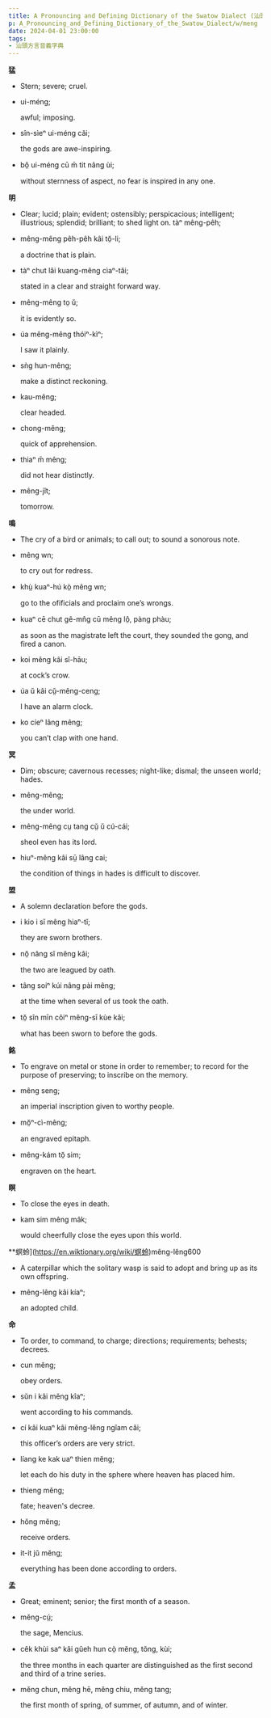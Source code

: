 ```yaml
---
title: A Pronouncing and Defining Dictionary of the Swatow Dialect (汕頭方言音義字典) / meng
p: A_Pronouncing_and_Defining_Dictionary_of_the_Swatow_Dialect/w/meng
date: 2024-04-01 23:00:00
tags: 
- 汕頭方言音義字典
---
```



**猛**
- Stern; severe; cruel.

- ui-méng;

  awful; imposing.

- sîn-sìeⁿ ui-méng căi;

  the gods are awe-inspiring.

- bô̤ ui-méng cū m̄ tit nâng ùi;

  without sternness of aspect, no fear is inspired in any one.

**明**
- Clear; lucid; plain; evident; ostensibly; perspicacious; intelligent; illustrious; splendid; brilliant; to shed light on. tàⁿ mêng-pêh;

- mêng-mêng pêh-pêh kâi tŏ̤-li;

  a doctrine that is plain.

- tàⁿ chut lâi kuang-mêng cìaⁿ-tăi;

  stated in a clear and straight forward way.

- mêng-mêng to̤ ŭ;

  it is evidently so.

- úa mêng-mêng thóiⁿ-kìⁿ;

  I saw it plainly.

- sǹg hun-mêng;

  make a distinct reckoning.

- kau-mêng;

  clear headed.

- chong-mêng;

  quick of apprehension.

- thiaⁿ m̄ mêng;

  did not hear distinctly.

- mêng-jît;

  tomorrow.

**鳴**
- The cry of a bird or animals; to call out; to sound a sonorous note.

- mêng wn;

  to cry out for redress.

- khṳ̀ kuaⁿ-hú kò̤ mêng wn;

  go to the ofificials and proclaim one’s wrongs.

- kuaⁿ cē chut gê-mn̂g cū mêng lô̤, pàng phàu;

  as soon as the magistrate left the court, they sounded the gong, and fired a canon.

- koi mêng kâi sî-hāu;

  at cock’s crow.

- úa ŭ kâi cṳ̆-mêng-ceng;

  I have an alarm clock.

- ko cíeⁿ lâng mêng;

  you can’t clap with one hand.

**冥**
- Dim; obscure; cavernous recesses; night-like; dismal; the unseen world; hades.

- mêng-mêng;

  the under world.

- mêng-mêng cṳ tang cṳ̌ ŭ cú-cái;

  sheol even has its lord.

- hiuⁿ-mêng kâi sṳ̄ lâng cai;

  the condition of things in hades is difficult to discover.

**盟**
- A solemn declaration before the gods.

- i kio i sĭ mêng hiaⁿ-tĭ;

  they are sworn brothers.

- nŏ̤ nâng sĭ mêng kâi;

  the two are leagued by oath.

- tâng soiⁿ kúi nâng pài mêng;

  at the time when several of us took the oath.

- tŏ̤ sîn mīn côiⁿ mêng-sī kùe kâi;

  what has been sworn to before the gods.

**銘**
- To engrave on metal or stone in order to remember; to record for the purpose of preserving; to inscribe on the memory.

- mêng seng;

  an imperial inscription given to worthy people.

- mŏ̤ⁿ-cì-mêng;

  an engraved epitaph.

- mêng-kám tŏ̤ sim;

  engraven on the heart.

**瞑**
- To close the eyes in death.

- kam sim mêng mâk;

  would cheerfully close the eyes upon this world.

**螟蛉](https://en.wiktionary.org/wiki/螟蛉)mêng-lêng600
- A caterpillar which the solitary wasp is said to adopt and bring up as its own offspring.

- mêng-lêng kâi kíaⁿ;

  an adopted child.



**命**
- To order, to command, to charge; directions; requirements; behests; decrees.

- cun mĕng;

  obey orders.

- sŭn i kâi mĕng kîaⁿ;

  went according to his commands.

- cí kâi kuaⁿ kâi mĕng-lĕng ngîam căi;

  this officer’s orders are very strict.

- líang ke kak uaⁿ thien mĕng;

  let each do his duty in the sphere where heaven has placed him.

- thieng mĕng;

  fate; heaven's decree.

- hŏng mĕng;

  receive orders.

- it-it jŭ mĕng;

  everything has been done according to orders.

**孟**
- Great; eminent; senior; the first month of a season.

- mĕng-cṳ́;

  the sage, Mencius.

- cêk khùi saⁿ kâi gûeh hun cò̤ mĕng, tŏng, kùi;

  the three months in each quarter are distinguished as the first second and third of a trine series.

- mĕng chun, mĕng hē, mĕng chiu, mĕng tang;

  the first month of spring, of summer, of autumn, and of winter.